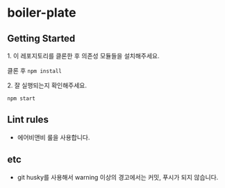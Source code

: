 # boiler-plate

## Getting Started

1\. 이 레포지토리를 클론한 후 의존성 모듈들을 설치해주세요.

클론 후 `npm install`

2\. 잘 실행되는지 확인해주세요.

`npm start`

## Lint rules

- 에어비앤비 룰을 사용합니다. 

## etc

- git husky를 사용해서 warning 이상의 경고에서는 커밋, 푸시가 되지 않습니다.